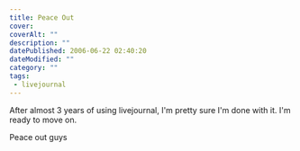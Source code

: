 ```yaml
---
title: Peace Out
cover: 
coverAlt: ""
description: ""
datePublished: 2006-06-22 02:40:20
dateModified: ""
category: ""
tags:
 - livejournal
---
```


After almost 3 years of using livejournal, I'm pretty sure I'm done with it. I'm ready to move on.

Peace out guys
